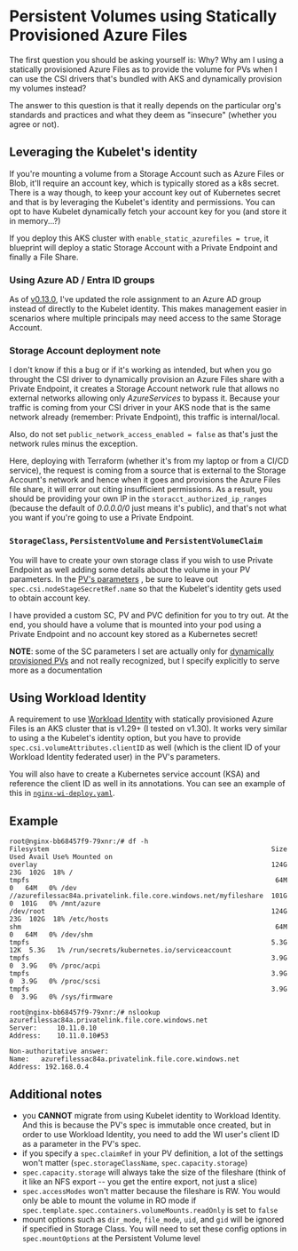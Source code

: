 # Persistent Volumes using Statically Provisioned Azure Files

The first question you should be asking yourself is: Why? Why am I using a statically provisioned Azure Files as to provide the volume for PVs when I can use the CSI drivers that's bundled with AKS and dynamically provision my volumes instead?

The answer to this question is that it really depends on the particular org's standards and practices and what they deem as "insecure" (whether you agree or not). 


## Leveraging the Kubelet's identity
If you're mounting a volume from a Storage Account such as Azure Files or Blob, it'll require an account key, which is typically stored as a k8s secret.  There is a way though, to keep your account key out of Kubernetes secret and that is by leveraging the Kubelet's identity and permissions.  You can opt to have Kubelet dynamically fetch your account key for you (and store it in memory...?) 

If you deploy this AKS cluster with `enable_static_azurefiles = true`, it blueprint will deploy a static Storage Account with a Private Endpoint and finally a File Share.

### Using Azure AD / Entra ID groups
As of [v0.13.0](https://github.com/Neutrollized/free-tier-aks/blob/main/CHANGELOG.md#0130---2024-10-21), I've updated the role assignment to an Azure AD group instead of directly to the Kubelet identity.  This makes management easier in scenarios where multiple principals may need access to the same Storage Account. 

### Storage Account deployment note 
I don't know if this a bug or if it's working as intended, but when you go throught the CSI driver to dynamically provision an Azure Files share with a Private Endpoint, it creates a Storage Account network rule that allows no external networks allowing only *AzureServices* to bypass it.  Because your traffic is coming from your CSI driver in your AKS node that is the same network already (remember: Private Endpoint), this traffic is internal/local. 

Also, do not set `public_network_access_enabled = false` as that's just the network rules minus the exception.

Here, deploying with Terraform (whether it's from my laptop or from a CI/CD service), the request is coming from a source that is external to the Storage Account's network and hence when it goes and provisions the Azure Files file share, it will error out citing insufficient permissions.  As a result, you should be providing your own IP in the `storacct_authorized_ip_ranges` (because the default of *0.0.0.0/0* just means it's public), and that's not what you want if you're going to use a Private Endpoint.

### `StorageClass`, `PersistentVolume` and `PersistentVolumeClaim`
You will have to create your own storage class if you wish to use Private Endpoint as well adding some details about the volume in your PV parameters. In the [PV's parameters](https://learn.microsoft.com/en-us/azure/aks/azure-csi-files-storage-provision#static-provisioning-parameters-for-persistentvolume) , be sure to leave out `spec.csi.nodeStageSecretRef.name` so that the Kubelet's identity gets used to obtain account key.

I have provided a custom SC, PV and PVC definition for you to try out.  At the end, you should have a volume that is mounted into your pod using a Private Endpoint and no account key stored as a Kubernetes secret! 

**NOTE**: some of the SC parameters I set are actually only for [dynamically provisioned PVs](https://learn.microsoft.com/en-us/azure/aks/azure-csi-files-storage-provision#storage-class-parameters-for-dynamic-persistentvolumes) and not really recognized, but I specify explicitly to serve more as a documentation

## Using Workload Identity
A requirement to use [Workload Identity](https://learn.microsoft.com/en-us/azure/aks/workload-identity-overview?tabs=dotnet) with statically provisioned Azure Files is an AKS cluster that is v1.29+ (I tested on v1.30).  It works very similar to using a the Kubelet's identity option, but you have to provide `spec.csi.volumeAttributes.clientID` as well (which is the client ID of your Workload Identity federated user) in the PV's parameters.

You will also have to create a Kubernetes service account (KSA) and reference the client ID as well in its annotations. You can see an example of this in [`nginx-wi-deploy.yaml`](./nginx-wi-deploy.yaml).


## Example
```
root@nginx-bb68457f9-79xnr:/# df -h
Filesystem                                                        Size  Used Avail Use% Mounted on
overlay                                                           124G   23G  102G  18% /
tmpfs                                                              64M     0   64M   0% /dev
//azurefilessac84a.privatelink.file.core.windows.net/myfileshare  101G     0  101G   0% /mnt/azure
/dev/root                                                         124G   23G  102G  18% /etc/hosts
shm                                                                64M     0   64M   0% /dev/shm
tmpfs                                                             5.3G   12K  5.3G   1% /run/secrets/kubernetes.io/serviceaccount
tmpfs                                                             3.9G     0  3.9G   0% /proc/acpi
tmpfs                                                             3.9G     0  3.9G   0% /proc/scsi
tmpfs                                                             3.9G     0  3.9G   0% /sys/firmware
```

```
root@nginx-bb68457f9-79xnr:/# nslookup azurefilessac84a.privatelink.file.core.windows.net
Server:		10.11.0.10
Address:	10.11.0.10#53

Non-authoritative answer:
Name:	azurefilessac84a.privatelink.file.core.windows.net
Address: 192.168.0.4
```


## Additional notes
- you **CANNOT** migrate from using Kubelet identity to Workload Identity.  And this is because the PV's spec is immutable once created, but in order to use Workload Identity, you need to add the WI user's client ID as a parameter in the PV's spec.
- if you specify a `spec.claimRef` in your PV definition, a lot of the settings won't matter (`spec.storageClassName`, `spec.capacity.storage`)
- `spec.capacity.storage` will always take the size of the fileshare (think of it like an NFS export -- you get the entire export, not just a slice)
- `spec.accessModes` won't matter because the fileshare is RW.  You would only be able to mount the volume in RO mode if `spec.template.spec.containers.volumeMounts.readOnly` is set to `false`
- mount options such as `dir_mode`, `file_mode`, `uid`, and `gid` will be ignored if specified in Storage Class.  You will need to set these config options in `spec.mountOptions` at the Persistent Volume level
